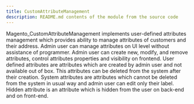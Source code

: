 ```yaml
---
title: CustomAttributeManagement
description: README.md contents of the module from the source code
---
```


Magento_CustomAttributeManagement implements user-defined attributes management which provides ability to manage attributes of customers and their address.
Admin user can manage attributes on UI level without assistance of programmer.
Admin user can create new, modify, and remove attributes, control attributes properties and visibility on frontend.
User defined attributes are attributes which are created by admin user and not available out of box.
This attributes can be deleted from the system after their creation.
System attributes are attributes which cannot be deleted from the system in usual way and admin user can edit only their label.
Hidden attribute is an attribute which is hidden from the user on back-end and on front-end.
